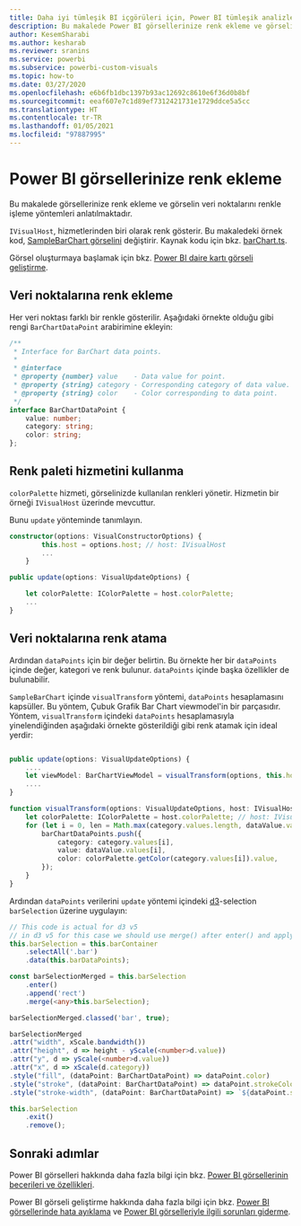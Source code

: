 ```yaml
---
title: Daha iyi tümleşik BI içgörüleri için, Power BI tümleşik analizlerinde Power BI görsellerinize renkler ekleme
description: Bu makalede Power BI görsellerinize renk ekleme ve görselin veri noktalarını renkle işleme yöntemleri anlatılmaktadır. Power BI tümleşik analiz kullanarak daha iyi tümleşik BI içgörüleri elde edin.
author: KesemSharabi
ms.author: kesharab
ms.reviewer: sranins
ms.service: powerbi
ms.subservice: powerbi-custom-visuals
ms.topic: how-to
ms.date: 03/27/2020
ms.openlocfilehash: e6b6fb1dbc1397b93ac12692c8610e6f36d0b8bf
ms.sourcegitcommit: eeaf607e7c1d89ef7312421731e1729ddce5a5cc
ms.translationtype: HT
ms.contentlocale: tr-TR
ms.lasthandoff: 01/05/2021
ms.locfileid: "97887995"
---
```

# <a name="add-colors-to-your-power-bi-visuals"></a>Power BI görsellerinize renk ekleme

Bu makalede görsellerinize renk ekleme ve görselin veri noktalarını renkle işleme yöntemleri anlatılmaktadır.

`IVisualHost`, hizmetlerinden biri olarak renk gösterir.
Bu makaledeki örnek kod, [SampleBarChart görselini](https://github.com/microsoft/PowerBI-visuals-sampleBarChart) değiştirir.
Kaynak kodu için bkz. [barChart.ts](https://github.com/microsoft/PowerBI-visuals-sampleBarChart/blob/master/src/barChart.ts).

Görsel oluşturmaya başlamak için bkz. [Power BI daire kartı görseli geliştirme](develop-circle-card.md).

## <a name="add-color-to-data-points"></a>Veri noktalarına renk ekleme

Her veri noktası farklı bir renkle gösterilir.
Aşağıdaki örnekte olduğu gibi rengi `BarChartDataPoint` arabirimine ekleyin:

```typescript
/**
 * Interface for BarChart data points.
 *
 * @interface
 * @property {number} value    - Data value for point.
 * @property {string} category - Corresponding category of data value.
 * @property {string} color    - Color corresponding to data point.
 */
interface BarChartDataPoint {
    value: number;
    category: string;
    color: string;
};
```

## <a name="use-the-color-palette-service"></a>Renk paleti hizmetini kullanma

`colorPalette` hizmeti, görselinizde kullanılan renkleri yönetir.
Hizmetin bir örneği `IVisualHost` üzerinde mevcuttur.

Bunu `update` yönteminde tanımlayın.

```typescript
constructor(options: VisualConstructorOptions) {
        this.host = options.host; // host: IVisualHost
        ...
    }

public update(options: VisualUpdateOptions) {

    let colorPalette: IColorPalette = host.colorPalette;
    ...
}
```

## <a name="assigning-color-to-data-points"></a>Veri noktalarına renk atama

Ardından `dataPoints` için bir değer belirtin.
Bu örnekte her bir `dataPoints` içinde değer, kategori ve renk bulunur.
`dataPoints` içinde başka özellikler de bulunabilir.

`SampleBarChart` içinde `visualTransform` yöntemi, `dataPoints` hesaplamasını kapsüller.
Bu yöntem, Çubuk Grafik Bar Chart viewmodel'in bir parçasıdır.
Yöntem, `visualTransform` içindeki `dataPoints` hesaplamasıyla yinelendiğinden aşağıdaki örnekte gösterildiği gibi renk atamak için ideal yerdir:

```typescript

public update(options: VisualUpdateOptions) {
    ....
    let viewModel: BarChartViewModel = visualTransform(options, this.host);
    ....
}

function visualTransform(options: VisualUpdateOptions, host: IVisualHost): BarChartViewModel {
    let colorPalette: IColorPalette = host.colorPalette; // host: IVisualHost
    for (let i = 0, len = Math.max(category.values.length, dataValue.values.length); i < len; i++) {
        barChartDataPoints.push({
            category: category.values[i],
            value: dataValue.values[i],
            color: colorPalette.getColor(category.values[i]).value,
        });
    }
}
```

Ardından `dataPoints` verilerini `update` yöntemi içindeki [d3](https://d3js.org/)-selection `barSelection` üzerine uygulayın:

```typescript
// This code is actual for d3 v5
// in d3 v5 for this case we should use merge() after enter() and apply changes on barSelectionMerged
this.barSelection = this.barContainer
    .selectAll('.bar')
    .data(this.barDataPoints);

const barSelectionMerged = this.barSelection
    .enter()
    .append('rect')
    .merge(<any>this.barSelection);

barSelectionMerged.classed('bar', true);

barSelectionMerged
.attr("width", xScale.bandwidth())
.attr("height", d => height - yScale(<number>d.value))
.attr("y", d => yScale(<number>d.value))
.attr("x", d => xScale(d.category))
.style("fill", (dataPoint: BarChartDataPoint) => dataPoint.color)
.style("stroke", (dataPoint: BarChartDataPoint) => dataPoint.strokeColor)
.style("stroke-width", (dataPoint: BarChartDataPoint) => `${dataPoint.strokeWidth}px`);

this.barSelection
    .exit()
    .remove();
```

## <a name="next-steps"></a>Sonraki adımlar

Power BI görselleri hakkında daha fazla bilgi için bkz. [Power BI görsellerinin becerileri ve özellikleri](capabilities.md).

Power BI görseli geliştirme hakkında daha fazla bilgi için bkz. [Power BI görsellerinde hata ayıklama](visuals-how-to-debug.md) ve [Power BI görselleriyle ilgili sorunları giderme](power-bi-custom-visuals-troubleshoot.md).
